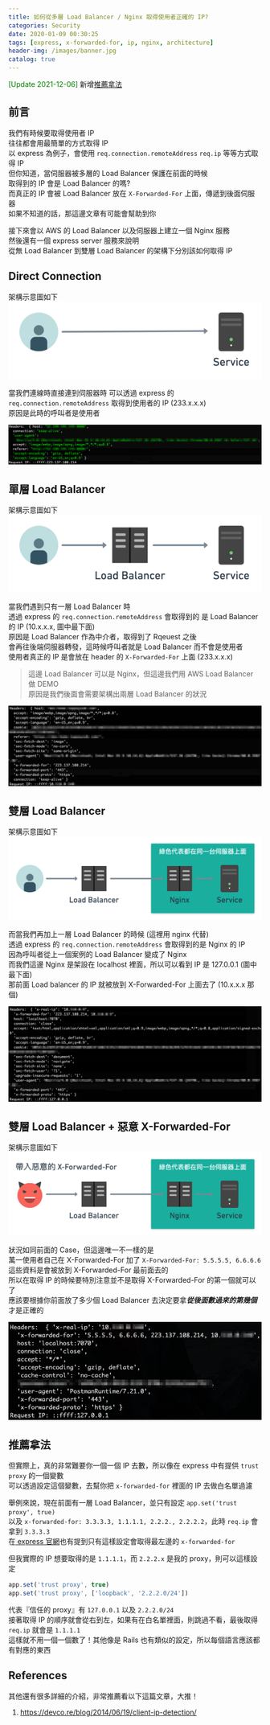 ```yaml
---
title: 如何從多層 Load Balancer / Nginx 取得使用者正確的 IP?
categories: Security
date: 2020-01-09 00:30:25
tags: [express, x-forwarded-for, ip, nginx, architecture]
header-img: /images/banner.jpg
catalog: true
---
```


<span style="color: green">[Update 2021-12-06]</span> 新增[推薦拿法](#推薦拿法)

## 前言

我們有時候要取得使用者 IP  
往往都會用最簡單的方式取得 IP  
以 express 為例子，會使用 `req.connection.remoteAddress` `req.ip` 等等方式取得 IP  
但你知道，當伺服器被多層的 Load Balancer 保護在前面的時候  
取得到的 IP 會是 Load Balancer 的嗎?  
而真正的 IP 會被 Load Balancer 放在 `X-Forwarded-For` 上面，傳遞到後面伺服器  
如果不知道的話，那這邊文章有可能會幫助到你  

<!-- more -->

接下來會以 AWS 的 Load Balancer 以及伺服器上建立一個 Nginx 服務  
然後還有一個 express server 服務來說明  
從無 Load Balancer 到雙層 Load Balancer 的架構下分別該如何取得 IP

## Direct Connection

架構示意圖如下  
![](/images/aws/aws-get-ip-01-arch.png)

當我們連線時直接連到伺服器時
可以透過 express 的 `req.connection.remoteAddress` 取得到使用者的 IP (233.x.x.x)  
原因是此時的呼叫者是使用者  

![](/images/aws/aws-get-ip-01.png)

## 單層 Load Balancer

架構示意圖如下  
![](/images/aws/aws-get-ip-02-arch.png)

當我們遇到只有一層 Load Balancer 時  
透過 express 的 `req.connection.remoteAddress` 會取得到的
是 Load Balancer 的 IP (10.x.x.x, 圖中最下面)  
原因是 Load Balancer 作為中介者，取得到了 Rqeuest 之後  
會再往後端伺服器轉發，這時候呼叫者就是 Load Balancer 而不會是使用者  
使用者真正的 IP 是會放在 header 的 `X-Forwarded-For` 上面 (233.x.x.x)   
> 這邊 Load Balancer 可以是 Nginx，但這邊我們用 AWS Load Balancer 做 DEMO  
> 原因是我們後面會需要架構出兩層 Load Balancer 的狀況

![](/images/aws/aws-get-ip-02.png)

## 雙層 Load Balancer

架構示意圖如下  
![](/images/aws/aws-get-ip-03-arch.png)

而當我們再加上一層 Load Balancer 的時候 (這裡用 nginx 代替)  
透過 express 的 `req.connection.remoteAddress` 會取得到的是 Nginx 的 IP  
因為呼叫者從上一個案例的 Load Balancer 變成了 Nginx  
而我們這邊 Nginx 是架設在 localhost 裡面，所以可以看到 IP 是 127.0.0.1 (圖中最下面)  
那前面 Load balancer 的 IP 就被放到 X-Forwarded-For 上面去了 (10.x.x.x 那個)  

![](/images/aws/aws-get-ip-03.png)

## 雙層 Load Balancer + 惡意 X-Forwarded-For

架構示意圖如下  
![](/images/aws/aws-get-ip-04-arch.png)

狀況如同前面的 Case，但這邊唯一不一樣的是  
萬一使用者自己在 X-Forwarded-For 加了 `X-Forwarded-For: 5.5.5.5, 6.6.6.6`  
這些資料是會被放到 X-Forwarded-For 最前面去的  
所以在取得 IP 的時候要特別注意並不是取得 X-Forwarded-For 的第一個就可以了  
應該要根據你前面放了多少個 Load Balancer 去決定要拿***從後面數過來的第幾個***才是正確的  

![](/images/aws/aws-get-ip-04.png)

## 推薦拿法

但實際上，真的非常難要你一個一個 IP 去數，所以像在 express 中有提供 `trust proxy` 的一個變數  
可以透過設定這個變數，去幫你把 `x-forwarded-for` 裡面的 IP 去做白名單過濾  

舉例來說，現在前面有一層 Load Balancer，並只有設定 `app.set('trust proxy', true)`  
以及 `x-forwarded-for: 3.3.3.3, 1.1.1.1, 2.2.2., 2.2.2.2`，此時 `req.ip` 會拿到 `3.3.3.3`  
在[ express 官網](https://expressjs.com/zh-tw/guide/behind-proxies.html)也有提到只有這樣設定會取得最左邊的 `x-forwarded-for`  

但我實際的 IP 想要取得的是 `1.1.1.1`，而 `2.2.2.x` 是我的 proxy，則可以這樣設定  
```js
app.set('trust proxy', true)
app.set('trust proxy', ['loopback', '2.2.2.0/24'])
```

代表『信任的 proxy』有 `127.0.0.1` 以及 `2.2.2.0/24`  
接著取得 IP 的順序就會從右到左，如果有在白名單裡面，則跳過不看，最後取得 `req.ip` 就會是 `1.1.1.1`  
這樣就不用一個一個數了！其他像是 Rails 也有類似的設定，所以每個語言應該都有對應的東西  

## References

其他還有很多詳細的介紹，非常推薦看以下這篇文章，大推！
1. https://devco.re/blog/2014/06/19/client-ip-detection/
